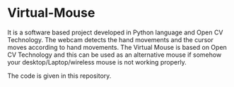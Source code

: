 # Virtual-Mouse
It is a software based project developed in Python language and Open CV Technology. The webcam detects the hand movements and the cursor moves according to hand movements.
The Virtual Mouse is based on Open CV Technology and this can be used as an alternative mouse if somehow your desktop/Laptop/wireless mouse is not working properly.

The code is given in this repository.
